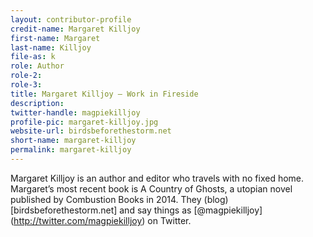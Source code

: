 ```yaml
---
layout: contributor-profile
credit-name: Margaret Killjoy
first-name: Margaret
last-name: Killjoy
file-as: k
role: Author
role-2:
role-3:
title: Margaret Killjoy — Work in Fireside
description:
twitter-handle: magpiekilljoy
profile-pic: margaret-killjoy.jpg
website-url: birdsbeforethestorm.net
short-name: margaret-killjoy
permalink: margaret-killjoy
---
```

Margaret Killjoy is an author and editor who travels with no fixed home. Margaret’s most recent book is A Country of Ghosts, a utopian novel published by Combustion Books in 2014. They (blog) [birdsbeforethestorm.net] and say things as [@magpiekilljoy] (http://twitter.com/magpiekilljoy) on Twitter.
